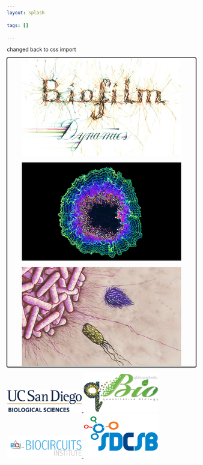 ```yaml
---
layout: splash

tags: []

---
```

changed back to css import

<div class="bss-slides num1" tabindex="1" autofocus="autofocus">
    <figure>
      <img src="/assets/images/art/biofilm_dynamics.jpg" width="800px" />
    </figure>
    <figure>
      <img src="/assets/images/art/psychedelic_biofilm.jpg" width="800px" />
    </figure>
    <figure>
      <img src="/assets/images/art/swimming_bacteria.jpg" width="800px" />
    </figure>
</div> <!-- // bss-slides -->


<p float="left">
  <a href="https://biology.ucsd.edu/"> <img src="/assets/images/orgs/ucsd_biosciences.png" width="200" />
  <a href="https://qbio.ucsd.edu/index.php"> <img src="/assets/images/orgs/qbio.png" width="200" />
  <a href="http://biocircuits.ucsd.edu/"> <img src="/assets/images/orgs/biocircuits_institute.png" width="200" />
  <a href="http://sdcsb.ucsd.edu/"> <img src="/assets/images/orgs/sdcsb.png" width="200" />

<script src="/assets/js/hammer.min.js"></script>
<script src="/assets/js/better-simple-slideshow.min.js"></script>

<script>
var opts = {
    auto : {
        speed : 3500, 
        pauseOnHover : true
    },
    fullScreen : false, 
    swipe : true
};
makeBSS('.num1', opts);
</script>
